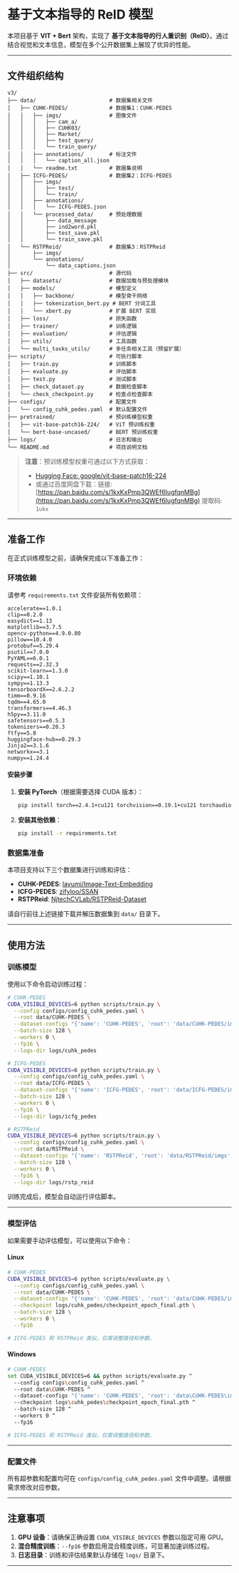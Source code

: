 # 基于文本指导的 ReID 模型

本项目基于 **VIT + Bert** 架构，实现了 **基于文本指导的行人重识别（ReID）**。通过结合视觉和文本信息，模型在多个公开数据集上展现了优异的性能。

---

## 文件组织结构

```plaintext
v3/
├── data/                       # 数据集相关文件
│   ├── CUHK-PEDES/             # 数据集1：CUHK-PEDES
│   │   ├── imgs/               # 图像文件
│   │   │   ├── cam_a/
│   │   │   ├── CUHK03/
│   │   │   ├── Market/
│   │   │   ├── test_query/
│   │   │   └── train_query/
│   │   ├── annotations/        # 标注文件
│   │   │   └── caption_all.json
│   │   └── readme.txt          # 数据集说明
│   ├── ICFG-PEDES/             # 数据集2：ICFG-PEDES
│   │   ├── imgs/
│   │   │   ├── test/
│   │   │   └── train/
│   │   ├── annotations/
│   │   │   └── ICFG-PEDES.json
│   │   └── processed_data/     # 预处理数据
│   │       ├── data_message
│   │       ├── ind2word.pkl
│   │       ├── test_save.pkl
│   │       └── train_save.pkl
│   └── RSTPReid/               # 数据集3：RSTPReid
│       ├── imgs/
│       └── annotations/
│           └── data_captions.json
├── src/                        # 源代码
│   ├── datasets/               # 数据加载与预处理模块
│   ├── models/                 # 模型定义
│   │   ├── backbone/           # 模型骨干网络
│   │   ├── tokenization_bert.py # BERT 分词工具
│   │   └── xbert.py            # 扩展 BERT 实现
│   ├── loss/                   # 损失函数
│   ├── trainer/                # 训练逻辑
│   ├── evaluation/             # 评估逻辑
│   ├── utils/                  # 工具函数
│   └── multi_tasks_utils/      # 多任务相关工具（预留扩展）
├── scripts/                    # 可执行脚本
│   ├── train.py                # 训练脚本
│   ├── evaluate.py             # 评估脚本
│   ├── test.py                 # 测试脚本
│   ├── check_dataset.py        # 数据检查脚本
│   └── check_checkpoint.py     # 检查点检查脚本
├── configs/                    # 配置文件
│   └── config_cuhk_pedes.yaml  # 默认配置文件
├── pretrained/                 # 预训练模型权重
│   ├── vit-base-patch16-224/   # ViT 预训练权重
│   └── bert-base-uncased/      # BERT 预训练权重
├── logs/                       # 日志和输出
└── README.md                   # 项目说明文档
```

> **注意**：预训练模型权重可通过以下方式获取：
> - [Hugging Face: google/vit-base-patch16-224](https://huggingface.co/google/vit-base-patch16-224)
> - 或通过百度网盘下载：链接: [https://pan.baidu.com/s/1kxKxPmp3QWEf6IugfqnMBg](https://pan.baidu.com/s/1kxKxPmp3QWEf6IugfqnMBg) 提取码: `1ukx`

---

## 准备工作

在正式训练模型之前，请确保完成以下准备工作：

### 环境依赖

请参考 `requirements.txt` 文件安装所有依赖项：

```plaintext
accelerate==1.0.1
clip==0.2.0
easydict==1.13
matplotlib==3.7.5
opencv-python==4.9.0.80
pillow==10.4.0
protobuf==5.29.4
psutil==7.0.0
PyYAML==6.0.1
requests==2.32.3
scikit-learn==1.3.0
scipy==1.10.1
sympy==1.13.3
tensorboardX==2.6.2.2
timm==0.9.16
tqdm==4.65.0
transformers==4.46.3
h5py==3.11.0
safetensors==0.5.3
tokenizers==0.20.3
ftfy==5.8
huggingface-hub==0.29.3
Jinja2==3.1.6
networkx==3.1
numpy==1.24.4
```

#### 安装步骤

1. **安装 PyTorch**（根据需要选择 CUDA 版本）：

   ```bash
   pip install torch==2.4.1+cu121 torchvision==0.19.1+cu121 torchaudio==2.4.1+cu121 --extra-index-url https://download.pytorch.org/whl/cu121
   ```

2. **安装其他依赖**：

   ```bash
   pip install -r requirements.txt
   ```

### 数据集准备

本项目支持以下三个数据集进行训练和评估：

- **CUHK-PEDES**: [layumi/Image-Text-Embedding](https://github.com/layumi/Image-Text-Embedding)
- **ICFG-PEDES**: [zifyloo/SSAN](https://github.com/zifyloo/SSAN)
- **RSTPReid**: [NjtechCVLab/RSTPReid-Dataset](https://github.com/NjtechCVLab/RSTPReid-Dataset)

请自行前往上述链接下载并解压数据集到 `data/` 目录下。

---

## 使用方法

### 训练模型

使用以下命令启动训练过程：

```bash
# CUHK-PEDES
CUDA_VISIBLE_DEVICES=6 python scripts/train.py \
  --config configs/config_cuhk_pedes.yaml \
  --root data/CUHK-PEDES \
  --dataset-configs "{'name': 'CUHK-PEDES', 'root': 'data/CUHK-PEDES/imgs', 'json_file': 'data/CUHK-PEDES/annotations/caption_all.json'}" \
  --batch-size 128 \
  --workers 0 \
  --fp16 \
  --logs-dir logs/cuhk_pedes

# ICFG-PEDES
CUDA_VISIBLE_DEVICES=6 python scripts/train.py \
  --config configs/config_cuhk_pedes.yaml \
  --root data/ICFG-PEDES \
  --dataset-configs "{'name': 'ICFG-PEDES', 'root': 'data/ICFG-PEDES/imgs', 'json_file': 'data/ICFG-PEDES/annotations/ICFG-PEDES.json'}" \
  --batch-size 128 \
  --workers 0 \
  --fp16 \
  --logs-dir logs/icfg_pedes

# RSTPReid
CUDA_VISIBLE_DEVICES=6 python scripts/train.py \
  --config configs/config_cuhk_pedes.yaml \
  --root data/RSTPReid \
  --dataset-configs "{'name': 'RSTPReid', 'root': 'data/RSTPReid/imgs', 'json_file': 'data/RSTPReid/annotations/data_captions.json'}" \
  --batch-size 128 \
  --workers 0 \
  --fp16 \
  --logs-dir logs/rstp_reid
```

训练完成后，模型会自动运行评估脚本。

---

### 模型评估

如果需要手动评估模型，可以使用以下命令：

#### Linux

```bash
# CUHK-PEDES
CUDA_VISIBLE_DEVICES=6 python scripts/evaluate.py \
  --config configs/config_cuhk_pedes.yaml \
  --root data/CUHK-PEDES \
  --dataset-configs "{'name': 'CUHK-PEDES', 'root': 'data/CUHK-PEDES/imgs', 'json_file': 'data/CUHK-PEDES/annotations/caption_all.json'}" \
  --checkpoint logs/cuhk_pedes/checkpoint_epoch_final.pth \
  --batch-size 128 \
  --workers 0 \
  --fp16

# ICFG-PEDES 和 RSTPReid 类似，仅需调整路径和参数。
```

#### Windows

```bash
# CUHK-PEDES
set CUDA_VISIBLE_DEVICES=6 && python scripts/evaluate.py ^
  --config configs\config_cuhk_pedes.yaml ^
  --root data\CUHK-PEDES ^
  --dataset-configs "{'name': 'CUHK-PEDES', 'root': 'data\CUHK-PEDES\imgs', 'json_file': 'data\CUHK-PEDES\annotations\caption_all.json'}" ^
  --checkpoint logs\cuhk_pedes\checkpoint_epoch_final.pth ^
  --batch-size 128 ^
  --workers 0 ^
  --fp16

# ICFG-PEDES 和 RSTPReid 类似，仅需调整路径和参数。
```

---

### 配置文件

所有超参数和配置均可在 `configs/config_cuhk_pedes.yaml` 文件中调整。请根据需求修改对应参数。

---

## 注意事项

1. **GPU 设备**：请确保正确设置 `CUDA_VISIBLE_DEVICES` 参数以指定可用 GPU。
2. **混合精度训练**：`--fp16` 参数启用混合精度训练，可显著加速训练过程。
3. **日志目录**：训练和评估结果默认存储在 `logs/` 目录下。

---

